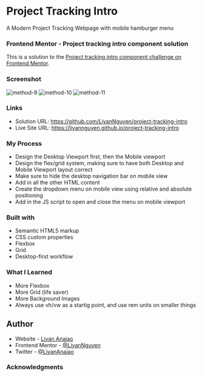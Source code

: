 # Project Tracking Intro
A Modern Project Tracking Webpage with mobile hamburger menu 

### Frontend Mentor - Project tracking intro component solution
This is a solution to the [Project tracking intro component challenge on Frontend Mentor](https://www.frontendmentor.io/challenges/project-tracking-intro-component-5d289097500fcb331a67d80e).

### Screenshot
![method-9](https://user-images.githubusercontent.com/50958126/164406642-8a5c10f2-124a-470a-819b-6b78d7de4198.png)
![method-10](https://user-images.githubusercontent.com/50958126/164406657-df97f998-1c15-4861-b7f3-7aebd5d6f37a.png)
![method-11](https://user-images.githubusercontent.com/50958126/164406673-10cd3eb4-c386-4401-ad1a-f4ae13a056eb.png)

### Links
- Solution URL: https://github.com/LiyanNguyen/project-tracking-intro
- Live Site URL: https://liyannguyen.github.io/project-tracking-intro

### My Process
- Design the Desktop Viewport first, then the Mobile viewport
- Design the flex/grid system, making sure to have both Desktop and Mobile Viewport layout correct
- Make sure to hide the desktop navigation bar on mobile view
- Add in all the other HTML content
- Create the dropdown menu on mobile view using relative and absolute positioning
- Add in the JS script to open and close the menu on mobile viewport

### Built with
- Semantic HTML5 markup
- CSS custom properties
- Flexbox
- Grid
- Desktop-first workflow

### What I Learned
- More Flexbox
- More Grid (life saver)
- More Background Images
- Always use vh/vw as a startig point, and use rem units on smaller things

## Author
- Website - [Liyan Anajao](https://liyannguyen.github.io/Portfolio)
- Frontend Mentor - [@LiyanNguyen](https://frontendmentor.io/profile/LiyanNguyen)
- Twitter - [@LiyanAnajao](https://twitter.com/LiyanAnajao)

### Acknowledgments
